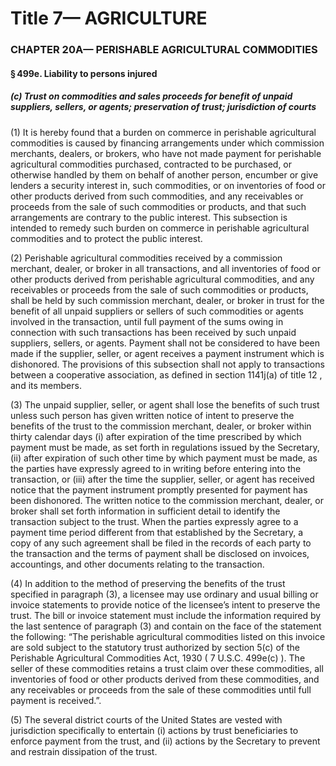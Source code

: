 
# Title 7— AGRICULTURE
### CHAPTER 20A— PERISHABLE AGRICULTURAL COMMODITIES
#### § 499e. Liability to persons injured
##### (c) Trust on commodities and sales proceeds for benefit of unpaid suppliers, sellers, or agents; preservation of trust; jurisdiction of courts

(1) It is hereby found that a burden on commerce in perishable agricultural commodities is caused by financing arrangements under which commission merchants, dealers, or brokers, who have not made payment for perishable agricultural commodities purchased, contracted to be purchased, or otherwise handled by them on behalf of another person, encumber or give lenders a security interest in, such commodities, or on inventories of food or other products derived from such commodities, and any receivables or proceeds from the sale of such commodities or products, and that such arrangements are contrary to the public interest. This subsection is intended to remedy such burden on commerce in perishable agricultural commodities and to protect the public interest.

(2) Perishable agricultural commodities received by a commission merchant, dealer, or broker in all transactions, and all inventories of food or other products derived from perishable agricultural commodities, and any receivables or proceeds from the sale of such commodities or products, shall be held by such commission merchant, dealer, or broker in trust for the benefit of all unpaid suppliers or sellers of such commodities or agents involved in the transaction, until full payment of the sums owing in connection with such transactions has been received by such unpaid suppliers, sellers, or agents. Payment shall not be considered to have been made if the supplier, seller, or agent receives a payment instrument which is dishonored. The provisions of this subsection shall not apply to transactions between a cooperative association, as defined in section 1141j(a) of title 12 , and its members.

(3) The unpaid supplier, seller, or agent shall lose the benefits of such trust unless such person has given written notice of intent to preserve the benefits of the trust to the commission merchant, dealer, or broker within thirty calendar days (i) after expiration of the time prescribed by which payment must be made, as set forth in regulations issued by the Secretary, (ii) after expiration of such other time by which payment must be made, as the parties have expressly agreed to in writing before entering into the transaction, or (iii) after the time the supplier, seller, or agent has received notice that the payment instrument promptly presented for payment has been dishonored. The written notice to the commission merchant, dealer, or broker shall set forth information in sufficient detail to identify the transaction subject to the trust. When the parties expressly agree to a payment time period different from that established by the Secretary, a copy of any such agreement shall be filed in the records of each party to the transaction and the terms of payment shall be disclosed on invoices, accountings, and other documents relating to the transaction.

(4) In addition to the method of preserving the benefits of the trust specified in paragraph (3), a licensee may use ordinary and usual billing or invoice statements to provide notice of the licensee’s intent to preserve the trust. The bill or invoice statement must include the information required by the last sentence of paragraph (3) and contain on the face of the statement the following: “The perishable agricultural commodities listed on this invoice are sold subject to the statutory trust authorized by section 5(c) of the Perishable Agricultural Commodities Act, 1930 ( 7 U.S.C. 499e(c) ). The seller of these commodities retains a trust claim over these commodities, all inventories of food or other products derived from these commodities, and any receivables or proceeds from the sale of these commodities until full payment is received.”.

(5) The several district courts of the United States are vested with jurisdiction specifically to entertain (i) actions by trust beneficiaries to enforce payment from the trust, and (ii) actions by the Secretary to prevent and restrain dissipation of the trust.
